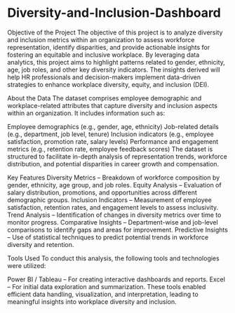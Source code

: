 # Diversity-and-Inclusion-Dashboard
Objective of the Project
The objective of this project is to analyze diversity and inclusion metrics within an organization to assess workforce representation, identify disparities, and provide actionable insights for fostering an equitable and inclusive workplace. By leveraging data analytics, this project aims to highlight patterns related to gender, ethnicity, age, job roles, and other key diversity indicators. The insights derived will help HR professionals and decision-makers implement data-driven strategies to enhance workplace diversity, equity, and inclusion (DEI).

About the Data
The dataset comprises employee demographic and workplace-related attributes that capture diversity and inclusion aspects within an organization. It includes information such as:

Employee demographics (e.g., gender, age, ethnicity)
Job-related details (e.g., department, job level, tenure)
Inclusion indicators (e.g., employee satisfaction, promotion rate, salary levels)
Performance and engagement metrics (e.g., retention rate, employee feedback scores)
The dataset is structured to facilitate in-depth analysis of representation trends, workforce distribution, and potential disparities in career growth and compensation.

Key Features
Diversity Metrics – Breakdown of workforce composition by gender, ethnicity, age group, and job roles.
Equity Analysis – Evaluation of salary distribution, promotions, and opportunities across different demographic groups.
Inclusion Indicators – Measurement of employee satisfaction, retention rates, and engagement levels to assess inclusivity.
Trend Analysis – Identification of changes in diversity metrics over time to monitor progress.
Comparative Insights – Department-wise and job-level comparisons to identify gaps and areas for improvement.
Predictive Insights – Use of statistical techniques to predict potential trends in workforce diversity and retention.

Tools Used
To conduct this analysis, the following tools and technologies were utilized:

Power BI / Tableau – For creating interactive dashboards and reports.
Excel – For initial data exploration and summarization.
These tools enabled efficient data handling, visualization, and interpretation, leading to meaningful insights into workplace diversity and inclusion.
